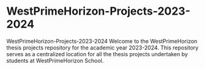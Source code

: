 # WestPrimeHorizon-Projects-2023-2024
WestPrimeHorizon-Projects-2023-2024 Welcome to the WestPrimeHorizon thesis projects repository for the academic year 2023-2024. This repository serves as a centralized location for all the thesis projects undertaken by students at WestPrimeHorizon School.
